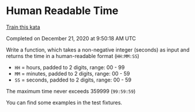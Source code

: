 # Human Readable Time

[Train this kata](https://www.codewars.com/kata/52685f7382004e774f0001f7)

Completed on December 21, 2020 at 9:50:18 AM UTC

Write a function, which takes a non-negative integer (seconds) as input and returns the time in a human-readable format (`HH:MM:SS`)

* `HH` = hours, padded to 2 digits, range: 00 - 99
* `MM` = minutes, padded to 2 digits, range: 00 - 59
* `SS` = seconds, padded to 2 digits, range: 00 - 59

The maximum time never exceeds 359999 (`99:59:59`)

You can find some examples in the test fixtures.